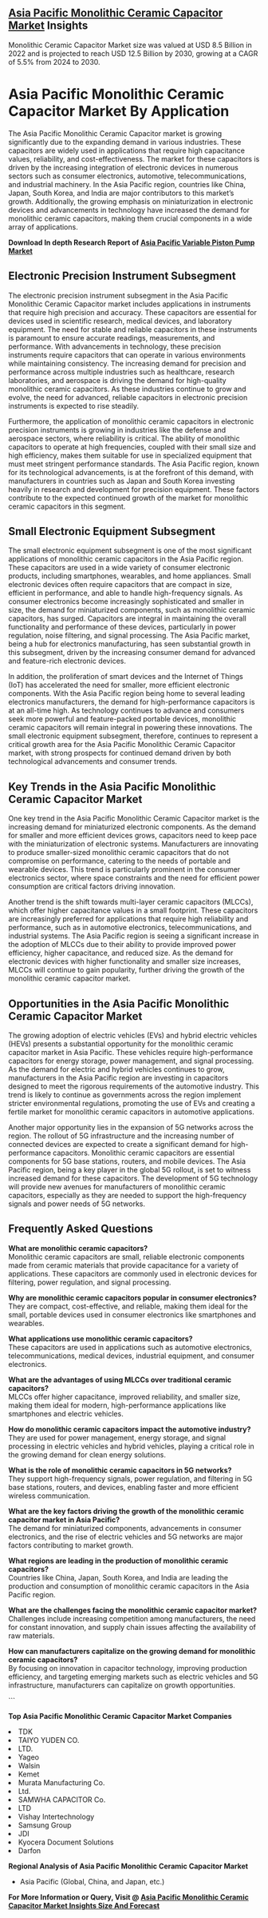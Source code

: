 <h2><a href="https://www.verifiedmarketreports.com/download-sample/?rid=412582&amp;utm_source=Github-Feb&amp;utm_medium=219" target="_blank">Asia Pacific Monolithic Ceramic Capacitor Market</a> Insights</h2><p>Monolithic Ceramic Capacitor Market size was valued at USD 8.5 Billion in 2022 and is projected to reach USD 12.5 Billion by 2030, growing at a CAGR of 5.5% from 2024 to 2030.</p><p><h1>Asia Pacific Monolithic Ceramic Capacitor Market By Application</h1> <p>The Asia Pacific Monolithic Ceramic Capacitor market is growing significantly due to the expanding demand in various industries. These capacitors are widely used in applications that require high capacitance values, reliability, and cost-effectiveness. The market for these capacitors is driven by the increasing integration of electronic devices in numerous sectors such as consumer electronics, automotive, telecommunications, and industrial machinery. In the Asia Pacific region, countries like China, Japan, South Korea, and India are major contributors to this market’s growth. Additionally, the growing emphasis on miniaturization in electronic devices and advancements in technology have increased the demand for monolithic ceramic capacitors, making them crucial components in a wide array of applications. <p><strong>Download In depth Research Report of <a href="https://www.verifiedmarketreports.com/download-sample/?rid=236118&amp;utm_source=Pulse-Dec&amp;utm_medium=219" target="_blank">Asia Pacific Variable Piston Pump Market</a></strong></p></p> <h2>Electronic Precision Instrument Subsegment</h2> <p>The electronic precision instrument subsegment in the Asia Pacific Monolithic Ceramic Capacitor market includes applications in instruments that require high precision and accuracy. These capacitors are essential for devices used in scientific research, medical devices, and laboratory equipment. The need for stable and reliable capacitors in these instruments is paramount to ensure accurate readings, measurements, and performance. With advancements in technology, these precision instruments require capacitors that can operate in various environments while maintaining consistency. The increasing demand for precision and performance across multiple industries such as healthcare, research laboratories, and aerospace is driving the demand for high-quality monolithic ceramic capacitors. As these industries continue to grow and evolve, the need for advanced, reliable capacitors in electronic precision instruments is expected to rise steadily. <p>Furthermore, the application of monolithic ceramic capacitors in electronic precision instruments is growing in industries like the defense and aerospace sectors, where reliability is critical. The ability of monolithic capacitors to operate at high frequencies, coupled with their small size and high efficiency, makes them suitable for use in specialized equipment that must meet stringent performance standards. The Asia Pacific region, known for its technological advancements, is at the forefront of this demand, with manufacturers in countries such as Japan and South Korea investing heavily in research and development for precision equipment. These factors contribute to the expected continued growth of the market for monolithic ceramic capacitors in this segment.</p> <h2>Small Electronic Equipment Subsegment</h2> <p>The small electronic equipment subsegment is one of the most significant applications of monolithic ceramic capacitors in the Asia Pacific region. These capacitors are used in a wide variety of consumer electronic products, including smartphones, wearables, and home appliances. Small electronic devices often require capacitors that are compact in size, efficient in performance, and able to handle high-frequency signals. As consumer electronics become increasingly sophisticated and smaller in size, the demand for miniaturized components, such as monolithic ceramic capacitors, has surged. Capacitors are integral in maintaining the overall functionality and performance of these devices, particularly in power regulation, noise filtering, and signal processing. The Asia Pacific market, being a hub for electronics manufacturing, has seen substantial growth in this subsegment, driven by the increasing consumer demand for advanced and feature-rich electronic devices. <p>In addition, the proliferation of smart devices and the Internet of Things (IoT) has accelerated the need for smaller, more efficient electronic components. With the Asia Pacific region being home to several leading electronics manufacturers, the demand for high-performance capacitors is at an all-time high. As technology continues to advance and consumers seek more powerful and feature-packed portable devices, monolithic ceramic capacitors will remain integral in powering these innovations. The small electronic equipment subsegment, therefore, continues to represent a critical growth area for the Asia Pacific Monolithic Ceramic Capacitor market, with strong prospects for continued demand driven by both technological advancements and consumer trends.</p> <h2>Key Trends in the Asia Pacific Monolithic Ceramic Capacitor Market</h2> <p>One key trend in the Asia Pacific Monolithic Ceramic Capacitor market is the increasing demand for miniaturized electronic components. As the demand for smaller and more efficient devices grows, capacitors need to keep pace with the miniaturization of electronic systems. Manufacturers are innovating to produce smaller-sized monolithic ceramic capacitors that do not compromise on performance, catering to the needs of portable and wearable devices. This trend is particularly prominent in the consumer electronics sector, where space constraints and the need for efficient power consumption are critical factors driving innovation.</p> <p>Another trend is the shift towards multi-layer ceramic capacitors (MLCCs), which offer higher capacitance values in a small footprint. These capacitors are increasingly preferred for applications that require high reliability and performance, such as in automotive electronics, telecommunications, and industrial systems. The Asia Pacific region is seeing a significant increase in the adoption of MLCCs due to their ability to provide improved power efficiency, higher capacitance, and reduced size. As the demand for electronic devices with higher functionality and smaller size increases, MLCCs will continue to gain popularity, further driving the growth of the monolithic ceramic capacitor market.</p> <h2>Opportunities in the Asia Pacific Monolithic Ceramic Capacitor Market</h2> <p>The growing adoption of electric vehicles (EVs) and hybrid electric vehicles (HEVs) presents a substantial opportunity for the monolithic ceramic capacitor market in Asia Pacific. These vehicles require high-performance capacitors for energy storage, power management, and signal processing. As the demand for electric and hybrid vehicles continues to grow, manufacturers in the Asia Pacific region are investing in capacitors designed to meet the rigorous requirements of the automotive industry. This trend is likely to continue as governments across the region implement stricter environmental regulations, promoting the use of EVs and creating a fertile market for monolithic ceramic capacitors in automotive applications.</p> <p>Another major opportunity lies in the expansion of 5G networks across the region. The rollout of 5G infrastructure and the increasing number of connected devices are expected to create a significant demand for high-performance capacitors. Monolithic ceramic capacitors are essential components for 5G base stations, routers, and mobile devices. The Asia Pacific region, being a key player in the global 5G rollout, is set to witness increased demand for these capacitors. The development of 5G technology will provide new avenues for manufacturers of monolithic ceramic capacitors, especially as they are needed to support the high-frequency signals and power needs of 5G networks.</p> <h2>Frequently Asked Questions</h2> <p><strong>What are monolithic ceramic capacitors?</strong><br>Monolithic ceramic capacitors are small, reliable electronic components made from ceramic materials that provide capacitance for a variety of applications. These capacitors are commonly used in electronic devices for filtering, power regulation, and signal processing.</p> <p><strong>Why are monolithic ceramic capacitors popular in consumer electronics?</strong><br>They are compact, cost-effective, and reliable, making them ideal for the small, portable devices used in consumer electronics like smartphones and wearables.</p> <p><strong>What applications use monolithic ceramic capacitors?</strong><br>These capacitors are used in applications such as automotive electronics, telecommunications, medical devices, industrial equipment, and consumer electronics.</p> <p><strong>What are the advantages of using MLCCs over traditional ceramic capacitors?</strong><br>MLCCs offer higher capacitance, improved reliability, and smaller size, making them ideal for modern, high-performance applications like smartphones and electric vehicles.</p> <p><strong>How do monolithic ceramic capacitors impact the automotive industry?</strong><br>They are used for power management, energy storage, and signal processing in electric vehicles and hybrid vehicles, playing a critical role in the growing demand for clean energy solutions.</p> <p><strong>What is the role of monolithic ceramic capacitors in 5G networks?</strong><br>They support high-frequency signals, power regulation, and filtering in 5G base stations, routers, and devices, enabling faster and more efficient wireless communication.</p> <p><strong>What are the key factors driving the growth of the monolithic ceramic capacitor market in Asia Pacific?</strong><br>The demand for miniaturized components, advancements in consumer electronics, and the rise of electric vehicles and 5G networks are major factors contributing to market growth.</p> <p><strong>What regions are leading in the production of monolithic ceramic capacitors?</strong><br>Countries like China, Japan, South Korea, and India are leading the production and consumption of monolithic ceramic capacitors in the Asia Pacific region.</p> <p><strong>What are the challenges facing the monolithic ceramic capacitor market?</strong><br>Challenges include increasing competition among manufacturers, the need for constant innovation, and supply chain issues affecting the availability of raw materials.</p> <p><strong>How can manufacturers capitalize on the growing demand for monolithic ceramic capacitors?</strong><br>By focusing on innovation in capacitor technology, improving production efficiency, and targeting emerging markets such as electric vehicles and 5G infrastructure, manufacturers can capitalize on growth opportunities.</p> ```</p><p><strong>Top Asia Pacific Monolithic Ceramic Capacitor Market Companies</strong></p><div data-test-id=""><p><li>TDK</li><li> TAIYO YUDEN CO.</li><li> LTD.</li><li> Yageo</li><li> Walsin</li><li> Kemet</li><li> Murata Manufacturing Co.</li><li> Ltd.</li><li> SAMWHA CAPACITOR Co.</li><li>LTD</li><li> Vishay Intertechnology</li><li> Samsung Group</li><li> JDI</li><li> Kyocera Document Solutions</li><li> Darfon</li></p><div><strong>Regional Analysis of&nbsp;Asia Pacific Monolithic Ceramic Capacitor Market</strong></div><ul><li dir="ltr"><p dir="ltr">Asia Pacific (Global, China, and Japan, etc.)</p></li></ul><p><strong>For More Information or Query, Visit @&nbsp;</strong><strong><a href="https://www.verifiedmarketreports.com/product/monolithic-ceramic-capacitor-market/?utm_source=Github-Feb&amp;utm_medium=219" target="_blank">Asia Pacific Monolithic Ceramic Capacitor Market Insights Size And Forecast</a></strong></p></div><h2>&nbsp;</h2><div data-test-id="">&nbsp;</div>
